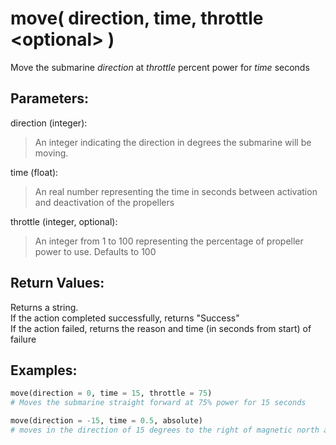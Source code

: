 # move( direction, time, throttle \<optional> )
Move the submarine *direction* at *throttle* percent power for *time* seconds

## Parameters:
direction (integer):  
> An integer indicating the direction in degrees the submarine will be moving.

time (float):  
> An real number representing the time in seconds between activation and deactivation of the propellers

throttle (integer, optional):  
> An integer from 1 to 100 representing the percentage of propeller power to use.
> Defaults to 100

## Return Values:
Returns a string.  
If the action completed successfully, returns "Success"  
If the action failed, returns the reason and time (in seconds from start) of failure

## Examples:
```py
move(direction = 0, time = 15, throttle = 75)
# Moves the submarine straight forward at 75% power for 15 seconds

move(direction = -15, time = 0.5, absolute)
# moves in the direction of 15 degrees to the right of magnetic north at 100% power for half a second
```